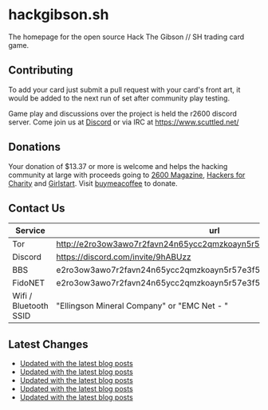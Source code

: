 # hackgibson.sh
The homepage for the open source Hack The Gibson // SH trading card game.


## Contributing

To add your card just submit a pull request with your card's front art, it would be added to the next run of set after community play testing.

Game play and discussions over the project is held the r2600 discord server. Come join us at [Discord](https://discord.com/invite/9hABUzz) or via IRC at https://www.scuttled.net/


## Donations

Your donation of $13.37 or more is welcome and helps the hacking community at large with proceeds going to [2600 Magazine](https://2600.com/), [Hackers for Charity](https://hackersforcharity.org) and [Girlstart](https://girlstart.org).  Visit [buymeacoffee](https://www.buymeacoffee.com/hackgibson.sh) to donate.


## Contact Us

Service | url
-|-
Tor | http://e2ro3ow3awo7r2favn24n65ycc2qmzkoayn5r57e3f56nvjwdcgg32ad.onion
Discord | https://discord.com/invite/9hABUzz
BBS | e2ro3ow3awo7r2favn24n65ycc2qmzkoayn5r57e3f56nvjwdcgg32ad.onion:23
FidoNET | e2ro3ow3awo7r2favn24n65ycc2qmzkoayn5r57e3f56nvjwdcgg32ad.onion:24554
Wifi / Bluetooth SSID | "Ellingson Mineral Company" or "EMC Net - <fidonet address>"

## Latest Changes
<!-- BLOG-POST-LIST:START -->
- [Updated with the latest blog posts](https://github.com/DFW2600/hackgibson.sh/commit/ed1c9f18ac9aaed367f632556fd734c82bacf9ef)
- [Updated with the latest blog posts](https://github.com/DFW2600/hackgibson.sh/commit/0d58ac379c87c31c2feb0279a720cdf4e55ce8b7)
- [Updated with the latest blog posts](https://github.com/DFW2600/hackgibson.sh/commit/6ebd6110a4dd64c7b5d4a649cc935034054161c4)
- [Updated with the latest blog posts](https://github.com/DFW2600/hackgibson.sh/commit/2fe7053199b5d45dfcaf072c93e6a4163817e3dc)
- [Updated with the latest blog posts](https://github.com/DFW2600/hackgibson.sh/commit/a4d31823be0e422b592a18f1af58343529432f8b)
<!-- BLOG-POST-LIST:END -->
